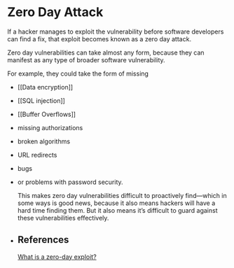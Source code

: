 # Zero Day Attack


If a hacker manages to exploit the vulnerability before software developers can find a fix, that exploit becomes known as a zero day attack.

Zero day vulnerabilities can take almost any form, because they can manifest as
any type of broader software vulnerability.

For example, they could take the form of missing
- [[Data encryption]]
- [[SQL injection]]
- [[Buffer Overflows]]
- missing authorizations
- broken algorithms
- URL redirects
- bugs
- or problems with password security.
  
  This makes zero day vulnerabilities difficult to proactively find—which in some ways is good news, because it also means hackers will have a hard time finding them. But it also means it’s difficult to guard against these vulnerabilities effectively.
- ## References
  [What is a zero-day exploit?](https://www.trellix.com/en-us/security-awareness/cybersecurity/what-is-a-zero-day-exploit.html)